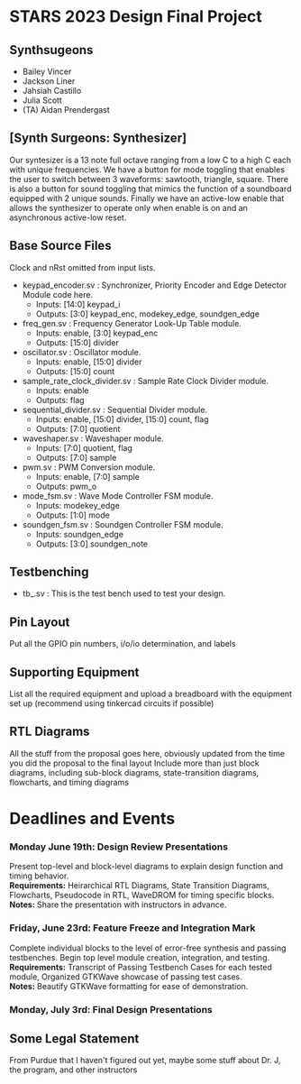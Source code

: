 # STARS 2023 Design Final Project

## Synthsugeons
* Bailey Vincer
* Jackson Liner
* Jahsiah Castillo
* Julia Scott
* (TA) Aidan Prendergast

## [Synth Surgeons: Synthesizer]
Our syntesizer is a 13 note full octave ranging from a low C to a high C each with unique frequencies. We have a button for mode toggling that enables the user to switch between 3 waveforms: sawtooth, triangle, square. There is also a button for sound toggling that mimics the function of a soundboard equipped with 2 unique sounds. Finally we have an active-low enable that allows the synthesizer to operate only when enable is on and an asynchronous active-low reset.

## Base Source Files
Clock and nRst omitted from input lists.
- keypad_encoder.sv              : Synchronizer, Priority Encoder and Edge Detector Module code here.
  - Inputs: [14:0] keypad_i
  - Outputs: [3:0] keypad_enc, modekey_edge, soundgen_edge
- freq_gen.sv                : Frequency Generator Look-Up Table module.
  - Inputs: enable, [3:0] keypad_enc
  - Outputs: [15:0] divider
- oscillator.sv                  : Oscillator module.
  - Inputs: enable, [15:0] divider
  - Outputs: [15:0] count
- sample_rate_clock_divider.sv   : Sample Rate Clock Divider module.
  - Inputs: enable
  - Outputs: flag
- sequential_divider.sv          : Sequential Divider module.
  - Inputs: enable, [15:0] divider, [15:0] count, flag
  - Outputs: [7:0] quotient
- waveshaper.sv                  : Waveshaper module.
  - Inputs: [7:0] quotient, flag
  - Outputs: [7:0] sample
- pwm.sv                         : PWM Conversion module.
  - Inputs: enable, [7:0] sample
  - Outputs: pwm_o
- mode_fsm.sv                    : Wave Mode Controller FSM module.
  - Inputs: modekey_edge
  - Outputs: [1:0] mode
- soundgen_fsm.sv                : Soundgen Controller FSM module.
  - Inputs: soundgen_edge
  - Outputs: [3:0] soundgen_note

## Testbenching
- tb_.sv : This is the test bench used to test your design.

## Pin Layout
Put all the GPIO pin numbers, i/o/io determination, and labels

## Supporting Equipment
List all the required equipment and upload a breadboard with the equipment set up (recommend using tinkercad circuits if possible)

## RTL Diagrams
All the stuff from the proposal goes here, obviously updated from the time you did the proposal to the final layout
Include more than just block diagrams, including sub-block diagrams, state-transition diagrams, flowcharts, and timing diagrams

# Deadlines and Events
### Monday June 19th: Design Review Presentations
  
  Present top-level and block-level diagrams to explain design function and timing behavior.
<br><b>Requirements:</b> Heirarchical RTL Diagrams, State Transition Diagrams, Flowcharts, Pseudocode in RTL, WaveDROM for timing specific blocks.
<br><b>Notes:</b> Share the presentation with instructors in advance.

### Friday, June 23rd: Feature Freeze and Integration Mark

  Complete individual blocks to the level of error-free synthesis and passing testbenches. Begin top level module creation, integration, and testing.
<br><b>Requirements:</b> Transcript of Passing Testbench Cases for each tested module, Organized GTKWave showcase of passing test cases.
<br><b>Notes:</b> Beautify GTKWave formatting for ease of demonstration.

### Monday, July 3rd: Final Design Presentations

## Some Legal Statement
From Purdue that I haven't figured out yet, maybe some stuff about Dr. J, the program, and other instructors
